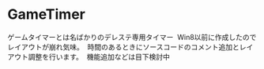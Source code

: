 # GameTimer
ゲームタイマーとは名ばかりのデレステ専用タイマー  Win8以前に作成したのでレイアウトが崩れ気味。  時間のあるときにソースコードのコメント追加とレイアウト調整を行います。  機能追加などは目下検討中
